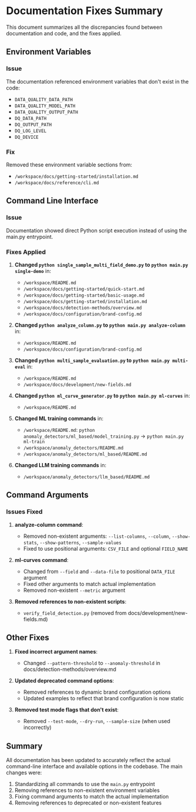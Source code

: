 # Documentation Fixes Summary

This document summarizes all the discrepancies found between documentation and code, and the fixes applied.

## Environment Variables

### Issue
The documentation referenced environment variables that don't exist in the code:
- `DATA_QUALITY_DATA_PATH`
- `DATA_QUALITY_MODEL_PATH`
- `DATA_QUALITY_OUTPUT_PATH`
- `DQ_DATA_PATH`
- `DQ_OUTPUT_PATH`
- `DQ_LOG_LEVEL`
- `DQ_DEVICE`

### Fix
Removed these environment variable sections from:
- `/workspace/docs/getting-started/installation.md`
- `/workspace/docs/reference/cli.md`

## Command Line Interface

### Issue
Documentation showed direct Python script execution instead of using the main.py entrypoint.

### Fixes Applied

1. **Changed `python single_sample_multi_field_demo.py` to `python main.py single-demo`** in:
   - `/workspace/README.md`
   - `/workspace/docs/getting-started/quick-start.md`
   - `/workspace/docs/getting-started/basic-usage.md`
   - `/workspace/docs/getting-started/installation.md`
   - `/workspace/docs/detection-methods/overview.md`
   - `/workspace/docs/configuration/brand-config.md`

2. **Changed `python analyze_column.py` to `python main.py analyze-column`** in:
   - `/workspace/README.md`
   - `/workspace/docs/configuration/brand-config.md`

3. **Changed `python multi_sample_evaluation.py` to `python main.py multi-eval`** in:
   - `/workspace/README.md`
   - `/workspace/docs/development/new-fields.md`

4. **Changed `python ml_curve_generator.py` to `python main.py ml-curves`** in:
   - `/workspace/README.md`

5. **Changed ML training commands** in:
   - `/workspace/README.md`: `python anomaly_detectors/ml_based/model_training.py` → `python main.py ml-train`
   - `/workspace/anomaly_detectors/README.md`
   - `/workspace/anomaly_detectors/ml_based/README.md`

6. **Changed LLM training commands** in:
   - `/workspace/anomaly_detectors/llm_based/README.md`

## Command Arguments

### Issues Fixed

1. **analyze-column command**:
   - Removed non-existent arguments: `--list-columns`, `--column`, `--show-stats`, `--show-patterns`, `--sample-values`
   - Fixed to use positional arguments: `CSV_FILE` and optional `FIELD_NAME`

2. **ml-curves command**:
   - Changed from `--field` and `--data-file` to positional `DATA_FILE` argument
   - Fixed other arguments to match actual implementation
   - Removed non-existent `--metric` argument

3. **Removed references to non-existent scripts**:
   - `verify_field_detection.py` (removed from docs/development/new-fields.md)

## Other Fixes

1. **Fixed incorrect argument names**:
   - Changed `--pattern-threshold` to `--anomaly-threshold` in docs/detection-methods/overview.md

2. **Updated deprecated command options**:
   - Removed references to dynamic brand configuration options
   - Updated examples to reflect that brand configuration is now static

3. **Removed test mode flags that don't exist**:
   - Removed `--test-mode`, `--dry-run`, `--sample-size` (when used incorrectly)

## Summary

All documentation has been updated to accurately reflect the actual command-line interface and available options in the codebase. The main changes were:
1. Standardizing all commands to use the `main.py` entrypoint
2. Removing references to non-existent environment variables
3. Fixing command arguments to match the actual implementation
4. Removing references to deprecated or non-existent features